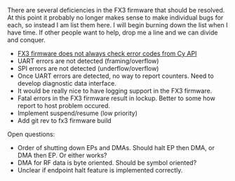 There are several deficiencies in the FX3 firmware that should be resolved.  At this point it probably no longer makes sense to make individual bugs for each, so instead I am list them here.  I will begin burning down the list when I have time.  If other people want to help, drop me a line and we can divide and conquer.

 - [FX3 firmware does not always check error codes from Cy API](https://github.com/Nuand/bladeRF/issues/88)
 - UART errors are not detected (framing/overflow)
 - SPI errors are not detected (underflow/overflow)
 - Once UART errors are detected, no way to report counters.  Need to develop diagnostic data interface.
 - It would be really nice to have logging support in the FX3 firmware.
 - Fatal errors in the FX3 firmware result in lockup.  Better to some how report to host problem occured.
 - Implement suspend/resume (low priority)
 - Add git rev to fx3 firmware build

Open questions:
 - Order of shutting down EPs and DMAs.  Should halt EP then DMA, or DMA then EP.  Or either works?
 - DMA for RF data is byte oriented.  Should be symbol oriented?
 - Unclear if endpoint halt feature is implemented correctly.